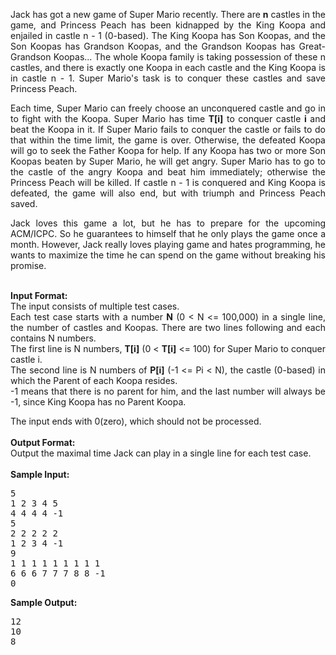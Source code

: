 <div align="justify">
<p>
Jack has got a new game of Super Mario recently. There are <b>n</b> castles in the game, and Princess Peach has been kidnapped by the King Koopa and enjailed in castle n - 1 (0-based). The King Koopa has Son Koopas, and the Son Koopas has Grandson Koopas, and the Grandson Koopas has Great-Grandson Koopas... The whole Koopa family is taking possession of these n castles, and there is exactly one Koopa in each castle and the King Koopa is in castle n - 1. Super Mario's task is to conquer these castles and save Princess Peach. </p>
<p>
Each time, Super Mario can freely choose an unconquered castle and go in to fight with the Koopa. Super Mario has time <b>T[i]</b> to conquer castle <b>i</b> and beat the Koopa in it. If Super Mario fails to conquer the castle or fails to do that within the time limit, the game is over. Otherwise, the defeated Koopa will go to seek the Father Koopa for help. If any Koopa has two or more Son Koopas beaten by Super Mario, he will get angry. Super Mario has to go to the castle of the angry Koopa and beat him immediately; otherwise the Princess Peach will be killed. If castle n - 1 is conquered and King Koopa is defeated, the game will also end, but with triumph and Princess Peach saved.</p>
<p>
Jack loves this game a lot, but he has to prepare for the upcoming ACM/ICPC. So he guarantees to himself that he only plays the game once a month. However, Jack really loves playing game and hates programming, he wants to maximize the time he can spend on the game without breaking his promise.
</p>
<br>
<b>Input Format:</b><br>
The input consists of multiple test cases.<br>
Each test case starts with a number <b>N</b> (0 &lt; N &lt;= 100,000) in a single line, the number of castles and Koopas. There are two lines following and each contains N numbers. <br>
The first line is N numbers, <b>T[i]</b> (0 &lt; <b>T[i]</b> &lt;= 100) for Super Mario to conquer castle i. <br>
The second line is N numbers of <b>P[i]</b> (-1 &lt;= Pi &lt; N), the castle (0-based) in which the Parent of each Koopa resides. <br>
-1 means that there is no parent for him, and the last number will always be -1, since King Koopa has no Parent Koopa.

The input ends with 0(zero), which should not be processed.<br>
<br>
<b>Output Format:</b><br>
Output the maximal time Jack can play in a single line for each test case.<br>
<br>
<b>Sample Input:</b><br>
<pre>5
1 2 3 4 5
4 4 4 4 -1
5
2 2 2 2 2
1 2 3 4 -1
9
1 1 1 1 1 1 1 1 1
6 6 6 7 7 7 8 8 -1
0
</pre>

<b>Sample Output:</b><br>
<pre>12
10
8    
</pre>
</div>
